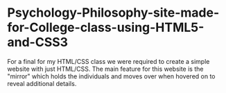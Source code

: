 # Psychology-Philosophy-site-made-for-College-class-using-HTML5-and-CSS3
For a final for my HTML/CSS class we were required to create a simple website with just HTML/CSS. The main feature for this website is the "mirror" which holds the individuals and moves over when hovered on to reveal additional details.
